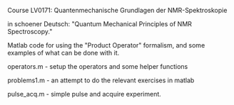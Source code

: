Course LV0171: Quantenmechanische Grundlagen der NMR-Spektroskopie

in schoener Deutsch: "Quantum Mechanical Principles of NMR Spectroscopy."

Matlab code for using the "Product Operator" formalism, and some
examples of what can be done with it.

operators.m - setup the operators and some helper functions

problems1.m - an attempt to do the relevant exercises in matlab

pulse_acq.m - simple pulse and acquire experiment.

